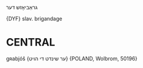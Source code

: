 גראַביאָזש
דער

{DYF}
slav. brigandage

CENTRAL
========

gʀabjóš {ער שינדט די הויט} {POLAND, Wolbrom, 50196}